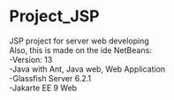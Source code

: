 # Project_JSP
JSP project for server web developing <br/>
Also, this is made on the ide NetBeans: <br/>
  -Version: 13 <br/>
  -Java with Ant, Java web, Web Application <br/>
  -Glassfish Server 6.2.1 <br/>
  -Jakarte EE 9 Web

